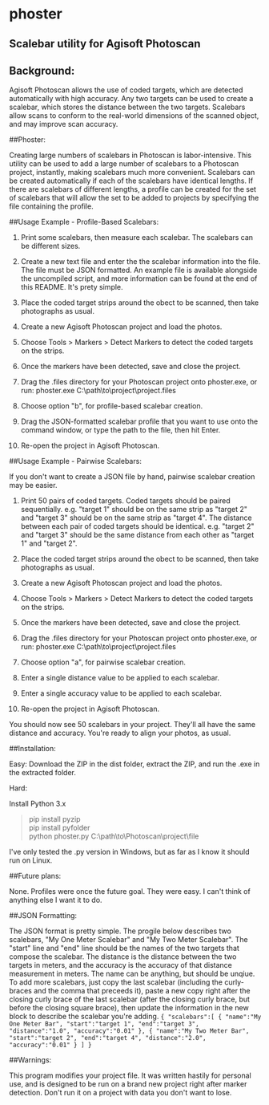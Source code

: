 # phoster
## Scalebar utility for Agisoft Photoscan



## Background:

Agisoft Photoscan allows the use of coded targets, which are detected automatically with high accuracy. Any two targets can be used to create a scalebar, which stores the distance between the two targets. Scalebars allow scans to conform to the real-world dimensions of the scanned object, and may improve scan accuracy.



##Phoster:

Creating large numbers of scalebars in Photoscan is labor-intensive. This utility can be used to add a large number of scalebars to a Photoscan project, instantly, making scalebars much more convenient. Scalebars can be created automatically if each of the scalebars have identical lengths. If there are scalebars of different lengths, a profile can be created for the set of scalebars that will allow the set to be added to projects by specifying the file containing the profile.



##Usage Example - Profile-Based Scalebars:

1. Print some scalebars, then measure each scalebar. The scalebars can be different sizes.

2. Create a new text file and enter the the scalebar information into the file. The file must be JSON formatted. An example file is available alongside the uncompiled script, and more information can be found at the end of this README. It's prety simple.

2. Place the coded target strips around the obect to be scanned, then take photographs as usual.

3. Create a new Agisoft Photoscan project and load the photos.

4. Choose Tools > Markers > Detect Markers to detect the coded targets on the strips.

5. Once the markers have been detected, save and close the project.

6. Drag the <project name>.files directory for your Photoscan project onto phoster.exe, or run:
phoster.exe C:\path\to\project\project.files

7. Choose option "b", for profile-based scalebar creation.

8. Drag the JSON-formatted scalebar profile that you want to use onto the command window, or type the path to the file, then hit Enter.

9. Re-open the project in Agisoft Photoscan.



##Usage Example - Pairwise Scalebars:

If you don't want to create a JSON file by hand, pairwise scalebar creation may be easier.

1. Print 50 pairs of coded targets. Coded targets should be paired sequentially. e.g. "target 1" should be on the same strip as "target 2" and "target 3" should be on the same strip as "target 4". The distance between each pair of coded targets should be identical. e.g. "target 2" and "target 3" should be the same distance from each other as "target 1" and "target 2".

2. Place the coded target strips around the obect to be scanned, then take photographs as usual.

3. Create a new Agisoft Photoscan project and load the photos.

4. Choose Tools > Markers > Detect Markers to detect the coded targets on the strips.

5. Once the markers have been detected, save and close the project.

6. Drag the <project name>.files directory for your Photoscan project onto phoster.exe, or run:
phoster.exe C:\path\to\project\project.files

7. Choose option "a", for pairwise scalebar creation.

8. Enter a single distance value to be applied to each scalebar.

9. Enter a single accuracy value to be applied to each scalebar.

10. Re-open the project in Agisoft Photoscan.

You should now see 50 scalebars in your project. They'll all have the same distance and accuracy. You're ready to align your photos, as usual.



##Installation:

Easy: Download the ZIP in the dist folder, extract the ZIP, and run the .exe in the extracted folder.

Hard:

Install Python 3.x

> pip install pyzip<BR>
> pip install pyfolder<BR>
> python phoster.py C:\path\to\Photoscan\project\file<BR>

I've only tested the .py version in Windows, but as far as I know it should run on Linux.



##Future plans:

None. Profiles were once the future goal. They were easy. I can't think of anything else I want it to do.



##JSON Formatting:

The JSON format is pretty simple. The progile below describes two scalebars, "My One Meter Scalebar" and "My Two Meter Scalebar". The "start" line and "end" line should be the names of the two targets that compose the scalebar. The distance is the distance between the two targets in meters, and the accuracy is the accuracy of that distance measurement in meters. The name can be anything, but should be unqiue. To add more scalebars, just copy the last scalebar (including the curly-braces and the comma that preceeds it), paste a new copy right after the closing curly brace of the last scalebar (after the closing curly brace, but before the closing square brace), then update the information in the new block to describe the scalebar you're adding.
`{
	"scalebars":[
		{
			"name":"My One Meter Bar",
			"start":"target 1",
			"end":"target 3",
			"distance":"1.0",
			"accuracy":"0.01"
		},
		{
			"name":"My Two Meter Bar",
			"start":"target 2",
			"end":"target 4",
			"distance":"2.0",
			"accuracy":"0.01"
		}
	]
}`



##Warnings:

This program modifies your project file. It was written hastily for personal use, and is designed to be run on a brand new project right after marker detection. Don't run it on a project with data you don't want to lose.
